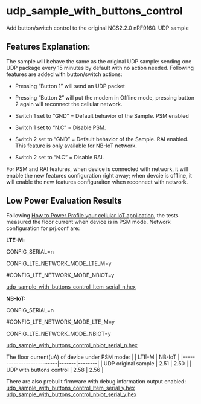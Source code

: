 # udp_sample_with_buttons_control
Add button/switch control to the original NCS2.2.0 nRF9160: UDP sample

## Features Explanation:
The sample will behave the same as the original UDP sample: sending one UDP package every 15 minutes by default with no action needed. Following features are added with button/switch actions:

* Pressing “Button 1” will send an UDP packet
* Pressing “Button 2”  will put the modem in Offline mode, pressing button 2 again will reconnect the cellular network.

* Switch 1 set to “GND” = Default behavior of the Sample. PSM enabled
* Switch 1 set to “N.C” = Disable PSM. 
* Switch 2 set to “GND” = Default behavior of the Sample. RAI enabled. This feature is only available for NB-IoT network.
* Switch 2 set to “N.C” = Disable RAI.

For PSM and RAI features, when device is connected with network, it will enable the new features configuration right away; when devcie is offline, it will enable the new features configuraiton when reconnect with network.

## Low Power Evaluation Results
Following [How to Power Profile your cellular IoT application](https://youtu.be/r_dr3Qd8inE), the tests measured the floor current when device is in PSM mode.
Network configuration for prj.conf are:
  
**LTE-M:**

CONFIG_SERIAL=n 
  
CONFIG_LTE_NETWORK_MODE_LTE_M=y 
  
#CONFIG_LTE_NETWORK_MODE_NBIOT=y 

[udp_sample_with_buttons_control_ltem_serial_n.hex](prebuilt_firmwares/udp_sample_with_buttons_control_ltem_serial_n.hex)

  **NB-IoT:** 
 
CONFIG_SERIAL=n 
  
#CONFIG_LTE_NETWORK_MODE_LTE_M=y 
  
CONFIG_LTE_NETWORK_MODE_NBIOT=y 

[udp_sample_with_buttons_control_nbiot_serial_n.hex](prebuilt_firmwares/udp_sample_with_buttons_control_nbiot_serial_n.hex)


The floor current(uA) of device under PSM mode:
|                          | LTE-M | NB-IoT |
|--------------------------|-------|--------|
| UDP original sample      | 2.51  |  2.50  |
| UDP with buttons control | 2.58  |  2.56  |

There are also prebuilt firmware with debug information output enabled:
[udp_sample_with_buttons_control_ltem_serial_y.hex](prebuilt_firmwares/udp_sample_with_buttons_control_ltem_serial_y.hex)
[udp_sample_with_buttons_control_nbiot_serial_y.hex](prebuilt_firmwares/udp_sample_with_buttons_control_nbiot_serial_y.hex)
  